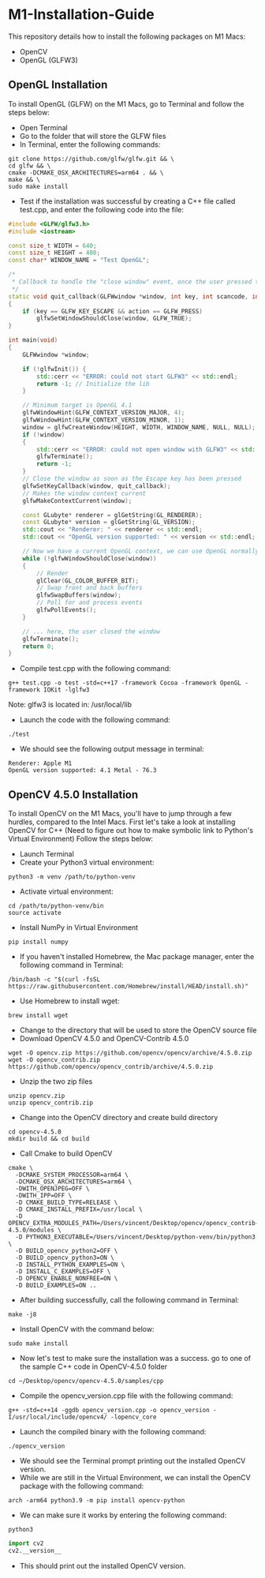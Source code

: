 # M1-Installation-Guide

This repository details how to install the following packages on M1 Macs:
* OpenCV
* OpenGL (GLFW3)


## OpenGL Installation
To install OpenGL (GLFW) on the M1 Macs, go to Terminal and follow the steps below:
* Open Terminal
* Go to the folder that will store the GLFW files
* In Terminal, enter the following commands:
``` shell
git clone https://github.com/glfw/glfw.git && \
cd glfw && \
cmake -DCMAKE_OSX_ARCHITECTURES=arm64 . && \
make && \
sudo make install
```
* Test if the installation was successful by creating a C++ file called test.cpp, and enter the following code into the file:
```C++ title="test.cpp"
#include <GLFW/glfw3.h>
#include <iostream>

const size_t WIDTH = 640;
const size_t HEIGHT = 480;
const char* WINDOW_NAME = "Test OpenGL";

/*
 * Callback to handle the "close window" event, once the user pressed the Escape key.
 */
static void quit_callback(GLFWwindow *window, int key, int scancode, int action, int _mods)
{
    if (key == GLFW_KEY_ESCAPE && action == GLFW_PRESS)
        glfwSetWindowShouldClose(window, GLFW_TRUE);
}

int main(void)
{
    GLFWwindow *window;

    if (!glfwInit()) {
        std::cerr << "ERROR: could not start GLFW3" << std::endl;
        return -1; // Initialize the lib
    }

    // Minimum target is OpenGL 4.1
    glfwWindowHint(GLFW_CONTEXT_VERSION_MAJOR, 4);
    glfwWindowHint(GLFW_CONTEXT_VERSION_MINOR, 1);
    window = glfwCreateWindow(HEIGHT, WIDTH, WINDOW_NAME, NULL, NULL);
    if (!window)
    {
        std::cerr << "ERROR: could not open window with GLFW3" << std::endl;
        glfwTerminate();
        return -1;
    }
    // Close the window as soon as the Escape key has been pressed
    glfwSetKeyCallback(window, quit_callback);
    // Makes the window context current
    glfwMakeContextCurrent(window);

    const GLubyte* renderer = glGetString(GL_RENDERER);
    const GLubyte* version = glGetString(GL_VERSION);
    std::cout << "Renderer: " << renderer << std::endl;
    std::cout << "OpenGL version supported: " << version << std::endl;

    // Now we have a current OpenGL context, we can use OpenGL normally
    while (!glfwWindowShouldClose(window))
    {
        // Render
        glClear(GL_COLOR_BUFFER_BIT);
        // Swap front and back buffers
        glfwSwapBuffers(window);
        // Poll for and process events
        glfwPollEvents();
    }

    // ... here, the user closed the window
    glfwTerminate();
    return 0;
}
```
* Compile test.cpp with the following command:
``` shell
g++ test.cpp -o test -std=c++17 -framework Cocoa -framework OpenGL -framework IOKit -lglfw3
```
Note: glfw3 is located in: /usr/local/lib
* Launch the code with the following command:
```shell
./test
```
* We should see the following output message in terminal:
```shell
Renderer: Apple M1
OpenGL version supported: 4.1 Metal - 76.3
```

## OpenCV 4.5.0 Installation
To install OpenCV on the M1 Macs, you'll have to jump through a few hurdles, compared to the Intel Macs.
First let's take a look at installing OpenCV for C++ (Need to figure out how to make symbolic link to Python's Virtual Environment)
Follow the steps below:
* Launch Terminal
* Create your Python3 virtual environment:
```shell
python3 -m venv /path/to/python-venv
```
* Activate virtual environment:
```shell
cd /path/to/python-venv/bin
source activate
```
* Install NumPy in Virtual Environment
```Shell
pip install numpy
```
* If you haven't installed Homebrew, the Mac package manager, enter the following command in Terminal:
```shell
/bin/bash -c "$(curl -fsSL https://raw.githubusercontent.com/Homebrew/install/HEAD/install.sh)"
```
* Use Homebrew to install wget:
```shell
brew install wget
```
* Change to the directory that will be used to store the OpenCV source file
* Download OpenCV 4.5.0 and OpenCV-Contrib 4.5.0
```shell
wget -O opencv.zip https://github.com/opencv/opencv/archive/4.5.0.zip
wget -O opencv_contrib.zip https://github.com/opencv/opencv_contrib/archive/4.5.0.zip
```
* Unzip the two zip files
```shell
unzip opencv.zip
unzip opencv_contrib.zip
```
* Change into the OpenCV directory and create build directory
```shell
cd opencv-4.5.0
mkdir build && cd build
```
* Call Cmake to build OpenCV
```shell
cmake \
  -DCMAKE_SYSTEM_PROCESSOR=arm64 \
  -DCMAKE_OSX_ARCHITECTURES=arm64 \
  -DWITH_OPENJPEG=OFF \
  -DWITH_IPP=OFF \
  -D CMAKE_BUILD_TYPE=RELEASE \
  -D CMAKE_INSTALL_PREFIX=/usr/local \
  -D OPENCV_EXTRA_MODULES_PATH=/Users/vincent/Desktop/opencv/opencv_contrib-4.5.0/modules \
  -D PYTHON3_EXECUTABLE=/Users/vincent/Desktop/python-venv/bin/python3 \
  -D BUILD_opencv_python2=OFF \
  -D BUILD_opencv_python3=ON \
  -D INSTALL_PYTHON_EXAMPLES=ON \
  -D INSTALL_C_EXAMPLES=OFF \
  -D OPENCV_ENABLE_NONFREE=ON \
  -D BUILD_EXAMPLES=ON ..
```
* After building successfully, call the following command in Terminal:
```shell
make -j8
```
* Install OpenCV with the command below:
```shell
sudo make install
```
* Now let's test to make sure the installation was a success. go to one of the sample C++ code in OpenCV-4.5.0 folder
```shell
cd ~/Desktop/opencv/opencv-4.5.0/samples/cpp
```
* Compile the opencv_version.cpp file with the following command:
```shell
g++ -std=c++14 -ggdb opencv_version.cpp -o opencv_version -I/usr/local/include/opencv4/ -lopencv_core
```
* Launch the compiled binary with the following command:
```shell
./opencv_version
```
* We should see the Terminal prompt printing out the installed OpenCV version.
* While we are still in the Virtual Environment, we can install the OpenCV package with the following command:
```shell
arch -arm64 python3.9 -m pip install opencv-python
```
* We can make sure it works by entering the following command:
```shell
python3
```
```py
import cv2
cv2.__version__
```
* This should print out the installed OpenCV version.